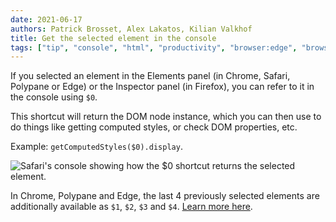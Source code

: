 ```yaml
---
date: 2021-06-17
authors: Patrick Brosset, Alex Lakatos, Kilian Valkhof
title: Get the selected element in the console
tags: ["tip", "console", "html", "productivity", "browser:edge", "browser:firefox", "browser:chrome", "browser:safari", "browser:polypane"]
---
```

If you selected an element in the Elements panel (in Chrome, Safari, Polypane or Edge) or the Inspector panel (in Firefox), you can refer to it in the console using `$0`.

This shortcut will return the DOM node instance, which you can then use to do things like getting computed styles, or check DOM properties, etc.

Example: `getComputedStyles($0).display`.

![Safari's console showing how the $0 shortcut returns the selected element.](../../assets/img/get-current-element-in-console.jpg)

In Chrome, Polypane and Edge, the last 4 previously selected elements are additionally available as `$1`, `$2`, `$3` and `$4`. [Learn more here](./get-current-element-in-console.md).
